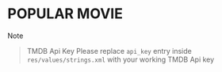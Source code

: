 # POPULAR MOVIE

Note
> TMDB Api Key
> Please replace ```api_key``` entry inside ```res/values/strings.xml```
> with your working TMDB Api key
